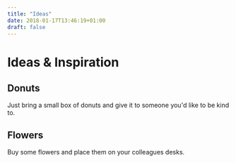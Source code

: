 ```yaml
---
title: "Ideas"
date: 2018-01-17T13:46:19+01:00
draft: false
---
```

# Ideas & Inspiration
## Donuts
Just bring a small box of donuts and give it to someone you'd like to be kind to.

## Flowers
Buy some flowers and place them on your colleagues desks.
